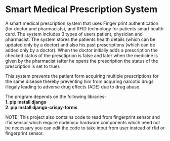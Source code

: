 # Smart Medical Prescription System

A smart medical prescription system that uses Finger print authentication (for doctor and pharmacists), and RFID technology for patients
smart health card. The system includes 3 types of users patient, physician and pharmacist. The system stores the patients health details
(which can be updated only by a doctor) and also his past prescriptions (which can be added only by a doctor). When the doctor initially
adds a prescription the checked status of the presctiprion is false and later when the medicine is given by the pharmacist (after he opens
the prescription the status of the prescription is set to true).

This system prevents the patient form acquiring multiple prescriptions for the same disease thereby preventing him from acquring narcotic
drugs illegaly leading to adverse drug effects (ADE) due to drug abuse.

The program depends on the following libraries-     
     **1. pip install django        
       2. pip install django-crispy-forms**
     
     
NOTE: This project also contains code to read from fingerprint sensor and rfid sensor which require nodemcu hardware components which need not be necessary you can edit the code to take input from user instead of rfid or fingerprint sensor.   
